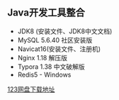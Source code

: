 ## Java开发工具整合

* JDK8 (安装文件、JDK8中文文档)
* MySQL 5.6.40 社区安装版
* Navicat16(安装文件、注册机)
* Nginx 1.18 解压版
* Typora 1.38 中文破解版
* Redis5 - Windows

[123网盘下载地址](https://www.123pan.com/s/j8L5Vv-37ozH.html)